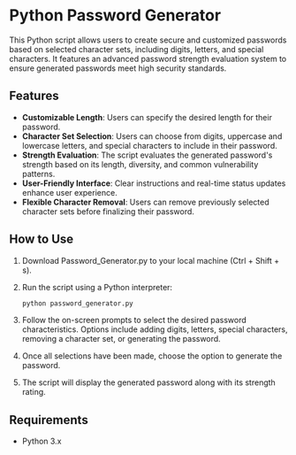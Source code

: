 # Python Password Generator

This Python script allows users to create secure and customized passwords based on selected character sets, including digits, letters, and special characters. It features an advanced password strength evaluation system to ensure generated passwords meet high security standards.

## Features

- **Customizable Length**: Users can specify the desired length for their password.
- **Character Set Selection**: Users can choose from digits, uppercase and lowercase letters, and special characters to include in their password.
- **Strength Evaluation**: The script evaluates the generated password's strength based on its length, diversity, and common vulnerability patterns.
- **User-Friendly Interface**: Clear instructions and real-time status updates enhance user experience.
- **Flexible Character Removal**: Users can remove previously selected character sets before finalizing their password.

## How to Use

1. Download Password_Generator.py to your local machine (Ctrl + Shift + s).
2. Run the script using a Python interpreter:

   ```bash
   python password_generator.py

3. Follow the on-screen prompts to select the desired password characteristics. Options include adding digits, letters, special characters, removing a character set, or generating the password.
4. Once all selections have been made, choose the option to generate the password.
5. The script will display the generated password along with its strength rating.

## Requirements

- Python 3.x
